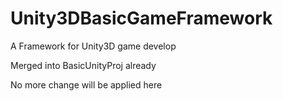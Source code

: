 # Unity3DBasicGameFramework
A Framework for Unity3D game develop

Merged into BasicUnityProj already

No more change will be applied here
